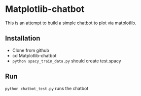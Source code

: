 # Matplotlib-chatbot
This is an attempt to build a simple chatbot to plot via matplotlib.

## Installation
- Clone from github
- cd Matplotlib-chatbot
- `python spacy_train_data.py` should create test.spacy

## Run
`python chatbot_test.py` runs the chatbot
